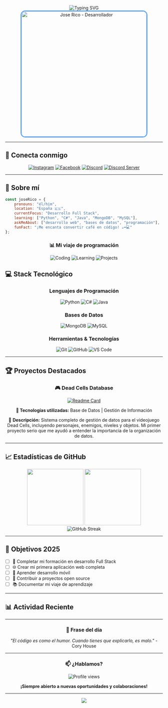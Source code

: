 <div align="center">
  <img src="https://readme-typing-svg.herokuapp.com?font=Fira+Code&size=32&duration=2800&pause=2000&color=A9FEF7&center=true&vCenter=true&width=940&lines=¡Hola!+Soy+Jose+Rico+👋;Desarrollador+Full+Stack+en+formación;Apasionado+por+la+programación" alt="Typing SVG" />
</div>

<div align="center">
  <img src="https://drive.google.com/uc?export=view&id=1BNHtR0kNUSSO3wqMbOQ486qmrZ-fpkJI" 
       alt="Jose Rico - Desarrollador" 
       width="400" 
       style="border-radius: 15px; border: 3px solid #58a6ff;">
</div>

---

## 🌟 Conecta conmigo

<div align="center">
  
[![Instagram](https://img.shields.io/badge/Instagram-E4405F?style=for-the-badge&logo=instagram&logoColor=white&labelColor=E4405F)](https://www.instagram.com/richoflucky/profilecard/?igsh=MTh6ZmtxeDR1d2x3eA==)
[![Facebook](https://img.shields.io/badge/Facebook-1877F2?style=for-the-badge&logo=facebook&logoColor=white&labelColor=1877F2)](https://www.facebook.com/richoflucky?mibextid=ZbWKwL)
[![Discord](https://img.shields.io/badge/Discord-5865F2?style=for-the-badge&logo=discord&logoColor=white&labelColor=5865F2)](https://discord.com/users/joserico_)
[![Discord Server](https://img.shields.io/badge/Mi%20Servidor-5865F2?style=for-the-badge&logo=discord&logoColor=white&labelColor=5865F2)](https://discord.gg/REqSYkHg)

</div>

---

## 🚀 Sobre mí

```javascript
const joseRico = {
    pronouns: "él/him",
    location: "España 🇪🇸",
    currentFocus: "Desarrollo Full Stack",
    learning: ["Python", "C#", "Java", "MongoDB", "MySQL"],
    askMeAbout: ["desarrollo web", "bases de datos", "programación"],
    funFact: "¡Me encanta convertir café en código! ☕➡️💻"
};
```

<div align="center">

### 📊 Mi viaje de programación

![Coding](https://img.shields.io/badge/Coding-Passionate-brightgreen?style=flat-square)
![Learning](https://img.shields.io/badge/Learning-Always-blue?style=flat-square)
![Projects](https://img.shields.io/badge/Projects-Building-orange?style=flat-square)

</div>

## 💻 Stack Tecnológico

<div align="center">

### Lenguajes de Programación
![Python](https://img.shields.io/badge/Python-3776AB?style=for-the-badge&logo=python&logoColor=white)
![C#](https://img.shields.io/badge/C%23-239120?style=for-the-badge&logo=c-sharp&logoColor=white)
![Java](https://img.shields.io/badge/Java-ED8B00?style=for-the-badge&logo=openjdk&logoColor=white)

### Bases de Datos
![MongoDB](https://img.shields.io/badge/MongoDB-4EA94B?style=for-the-badge&logo=mongodb&logoColor=white)
![MySQL](https://img.shields.io/badge/MySQL-005C84?style=for-the-badge&logo=mysql&logoColor=white)

### Herramientas & Tecnologías
![Git](https://img.shields.io/badge/Git-F05032?style=for-the-badge&logo=git&logoColor=white)
![GitHub](https://img.shields.io/badge/GitHub-181717?style=for-the-badge&logo=github&logoColor=white)
![VS Code](https://img.shields.io/badge/VS%20Code-007ACC?style=for-the-badge&logo=visual-studio-code&logoColor=white)

</div>

---

## 🏆 Proyectos Destacados

<div align="center">

### 🎮 Dead Cells Database
[![Readme Card](https://github-readme-stats.vercel.app/api/pin/?username=RMJGLUCKY27&repo=DEAD_CELLS-DATABASE&theme=tokyonight&border_color=58a6ff)](https://github.com/RMJGLUCKY27/DEAD_CELLS-DATABASE)

**🔧 Tecnologías utilizadas:** Base de Datos | Gestión de Información

📝 **Descripción:** Sistema completo de gestión de datos para el videojuego Dead Cells, incluyendo personajes, enemigos, niveles y objetos. Mi primer proyecto serio que me ayudó a entender la importancia de la organización de datos.

</div>

---

## 📈 Estadísticas de GitHub

<div align="center">
  <img height="180em" src="https://github-readme-stats-eight-theta.vercel.app/api?username=RMJGLUCKY27&show_icons=true&theme=tokyonight&include_all_commits=true&count_private=true&border_color=58a6ff&title_color=58a6ff&icon_color=58a6ff&text_color=79c0ff&bg_color=0d1117"/>
  <img height="180em" src="https://github-readme-stats-eight-theta.vercel.app/api/top-langs/?username=RMJGLUCKY27&layout=compact&langs_count=8&theme=tokyonight&border_color=58a6ff&title_color=58a6ff&text_color=79c0ff&bg_color=0d1117"/>
</div>

<div align="center">
  <img src="https://github-readme-streak-stats.herokuapp.com/?user=RMJGLUCKY27&theme=tokyonight&border=58a6ff&stroke=58a6ff&ring=58a6ff&fire=58a6ff&currStreakLabel=58a6ff&sideLabels=58a6ff&currStreakNum=79c0ff&sideNums=79c0ff&dates=79c0ff&background=0d1117" alt="GitHub Streak" />
</div>

---

## 🎯 Objetivos 2025

- [ ] 🚀 Completar mi formación en desarrollo Full Stack
- [ ] 🌐 Crear mi primera aplicación web completa
- [ ] 📱 Aprender desarrollo móvil
- [ ] 🤝 Contribuir a proyectos open source
- [ ] 📚 Documentar mi viaje de aprendizaje

---

## 📊 Actividad Reciente

<!--START_SECTION:activity-->
<!--END_SECTION:activity-->

---

<div align="center">

### 💭 Frase del día
*"El código es como el humor. Cuando tienes que explicarlo, es malo."* - Cory House

---

### 📫 ¿Hablamos?

<img src="https://komarev.com/ghpvc/?username=RMJGLUCKY27&label=Visitas%20al%20perfil&color=58a6ff&style=flat-square" alt="Profile views" />

**¡Siempre abierto a nuevas oportunidades y colaboraciones!**

</div>

---

<div align="center">
  <img src="https://capsule-render.vercel.app/api?type=waving&color=gradient&customColorList=6,11,20&height=150&section=footer&text=¡Gracias%20por%20visitar!&fontSize=42&fontColor=fff&animation=twinkling&fontAlignY=75"/>
</div>
                            
